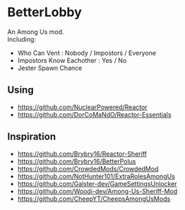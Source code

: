 ﻿# BetterLobby

An Among Us mod.  
Including:
 - Who Can Vent : Nobody / Impostors / Everyone
 - Impostors Know Eachother : Yes / No
 - Jester Spawn Chance

## Using

 - https://github.com/NuclearPowered/Reactor
 - https://github.com/DorCoMaNdO/Reactor-Essentials

## Inspiration

 - https://github.com/Brybry16/Reactor-Sheriff
 - https://github.com/Brybry16/BetterPolus
 - https://github.com/CrowdedMods/CrowdedMod
 - https://github.com/NotHunter101/ExtraRolesAmongUs
 - https://github.com/Galster-dev/GameSettingsUnlocker
 - https://github.com/Woodi-dev/Among-Us-Sheriff-Mod
 - https://github.com/CheepYT/CheepsAmongUsMods